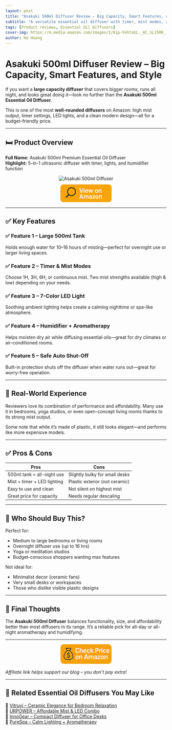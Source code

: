 ```yaml
---
layout: post
title: "Asakuki 500ml Diffuser Review – Big Capacity, Smart Features, and Style"
subtitle: "A versatile essential oil diffuser with timer, mist modes, and large tank for all-night relaxation."
tags: [Product reviews, Essential Oil Diffusers]
cover-img: https://m.media-amazon.com/images/I/61p-VohtaSL._AC_SL1500_.jpg
author: Ha Hoang
---
```


# Asakuki 500ml Diffuser Review – Big Capacity, Smart Features, and Style

If you want a **large capacity diffuser** that covers bigger rooms, runs all night, and looks great doing it—look no further than the **Asakuki 500ml Essential Oil Diffuser**.

This is one of the most **well-rounded diffusers** on Amazon: high mist output, timer settings, LED lights, and a clean modern design—all for a budget-friendly price.

---

## 🛏️ Product Overview

**Full Name:** Asakuki 500ml Premium Essential Oil Diffuser  
**Highlight:** 5-in-1 ultrasonic diffuser with timer, lights, and humidifier function

<div style="text-align:center;">
  <img src="https://m.media-amazon.com/images/I/61p-VohtaSL._AC_SL1500_.jpg" alt="Asakuki 500ml Diffuser" style="width:400px; height:auto;" />
  <br/>
  <a href="https://www.amazon.com/ASAKUKI-Essential-Ultrasonic-Aromatherapy-Humidifier/dp/B01MR4Y0CZ?tag=havan00e-20" target="_blank" rel="nofollow sponsored noopener">
    <img src="/assets/img/view.png" alt="View on Amazon" style="width:160px; height:auto; margin-top:10px;" />
  </a>
</div>

---

## ✅ Key Features

### ✅ Feature 1 – Large 500ml Tank  
Holds enough water for 10–16 hours of misting—perfect for overnight use or larger living spaces.

### ✅ Feature 2 – Timer & Mist Modes  
Choose 1H, 3H, 6H, or continuous mist. Two mist strengths available (high & low) depending on your needs.

### ✅ Feature 3 – 7-Color LED Light  
Soothing ambient lighting helps create a calming nighttime or spa-like atmosphere.

### ✅ Feature 4 – Humidifier + Aromatherapy  
Helps moisten dry air while diffusing essential oils—great for dry climates or air-conditioned rooms.

### ✅ Feature 5 – Safe Auto Shut-Off  
Built-in protection shuts off the diffuser when water runs out—great for worry-free operation.

---

## 🧪 Real-World Experience

Reviewers love its combination of performance and affordability. Many use it in bedrooms, yoga studios, or even open-concept living rooms thanks to its strong mist output.

Some note that while it’s made of plastic, it still looks elegant—and performs like more expensive models.

---

## ✅ Pros & Cons

| Pros | Cons |
|------|------|
| 500ml tank = all-night use | Slightly bulky for small desks |
| Mist + timer + LED lighting | Plastic exterior (not ceramic) |
| Easy to use and clean | Not silent on highest mist |
| Great price for capacity | Needs regular descaling |

---

## 👥 Who Should Buy This?

Perfect for:

- Medium to large bedrooms or living rooms  
- Overnight diffuser use (up to 16 hrs)  
- Yoga or meditation studios  
- Budget-conscious shoppers wanting max features

Not ideal for:

- Minimalist decor (ceramic fans)  
- Very small desks or workspaces  
- Those who dislike visible plastic designs

---

## 🤔 Final Thoughts

The **Asakuki 500ml Diffuser** balances functionality, size, and affordability better than most diffusers in its range. It’s a reliable pick for all-day or all-night aromatherapy and humidifying.

---

<div style="text-align:center;">
  <a href="https://www.amazon.com/ASAKUKI-Essential-Ultrasonic-Aromatherapy-Humidifier/dp/B01MR4Y0CZ?tag=havan00e-20" target="_blank" rel="nofollow sponsored noopener">
    <img src="/assets/img/checkprice.png" alt="Check price on Amazon" style="width:160px; height:auto;" />
  </a>
</div>

*Affiliate link helps support our blog – you don’t pay extra!*

---

## 🧾 Related Essential Oil Diffusers You May Like

<ul style="list-style: none; padding-left: 0;">
  <li>🔗 <a href="/2025-05-14-vitruvi-stone-diffuser-review/">Vitruvi – Ceramic Elegance for Bedroom Relaxation</a></li>
  <li>🔗 <a href="/2025-05-14-urpower-2nd-gen-diffuser-review/">URPOWER – Affordable Mist & LED Combo</a></li>
  <li>🔗 <a href="/2025-05-14-innogear-diffuser-review/">InnoGear – Compact Diffuser for Office Desks</a></li>
  <li>🔗 <a href="/2025-05-14-purespa-diffuser-review/">PureSpa – Calm Lighting + Aromatherapy</a></li>
</ul>
